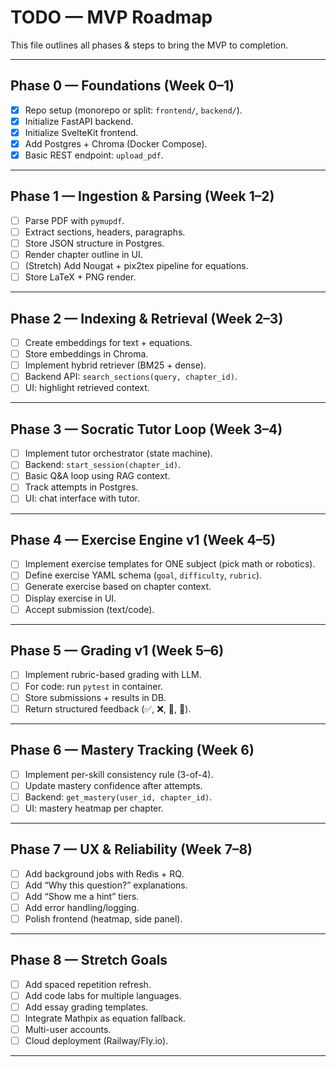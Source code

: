 # TODO — MVP Roadmap

This file outlines all phases & steps to bring the MVP to completion.

---

## Phase 0 — Foundations (Week 0–1)

- [x] Repo setup (monorepo or split: `frontend/`, `backend/`).
- [x] Initialize FastAPI backend.
- [x] Initialize SvelteKit frontend.
- [x] Add Postgres + Chroma (Docker Compose).
- [x] Basic REST endpoint: `upload_pdf`.

---

## Phase 1 — Ingestion & Parsing (Week 1–2)

- [ ] Parse PDF with `pymupdf`.
- [ ] Extract sections, headers, paragraphs.
- [ ] Store JSON structure in Postgres.
- [ ] Render chapter outline in UI.
- [ ] (Stretch) Add Nougat + pix2tex pipeline for equations.
- [ ] Store LaTeX + PNG render.

---

## Phase 2 — Indexing & Retrieval (Week 2–3)

- [ ] Create embeddings for text + equations.
- [ ] Store embeddings in Chroma.
- [ ] Implement hybrid retriever (BM25 + dense).
- [ ] Backend API: `search_sections(query, chapter_id)`.
- [ ] UI: highlight retrieved context.

---

## Phase 3 — Socratic Tutor Loop (Week 3–4)

- [ ] Implement tutor orchestrator (state machine).
- [ ] Backend: `start_session(chapter_id)`.
- [ ] Basic Q&A loop using RAG context.
- [ ] Track attempts in Postgres.
- [ ] UI: chat interface with tutor.

---

## Phase 4 — Exercise Engine v1 (Week 4–5)

- [ ] Implement exercise templates for ONE subject (pick math or robotics).
- [ ] Define exercise YAML schema (`goal`, `difficulty`, `rubric`).
- [ ] Generate exercise based on chapter context.
- [ ] Display exercise in UI.
- [ ] Accept submission (text/code).

---

## Phase 5 — Grading v1 (Week 5–6)

- [ ] Implement rubric-based grading with LLM.
- [ ] For code: run `pytest` in container.
- [ ] Store submissions + results in DB.
- [ ] Return structured feedback (✅, ❌, 🔑, 📖).

---

## Phase 6 — Mastery Tracking (Week 6)

- [ ] Implement per-skill consistency rule (3-of-4).
- [ ] Update mastery confidence after attempts.
- [ ] Backend: `get_mastery(user_id, chapter_id)`.
- [ ] UI: mastery heatmap per chapter.

---

## Phase 7 — UX & Reliability (Week 7–8)

- [ ] Add background jobs with Redis + RQ.
- [ ] Add “Why this question?” explanations.
- [ ] Add “Show me a hint” tiers.
- [ ] Add error handling/logging.
- [ ] Polish frontend (heatmap, side panel).

---

## Phase 8 — Stretch Goals

- [ ] Add spaced repetition refresh.
- [ ] Add code labs for multiple languages.
- [ ] Add essay grading templates.
- [ ] Integrate Mathpix as equation fallback.
- [ ] Multi-user accounts.
- [ ] Cloud deployment (Railway/Fly.io).

---
